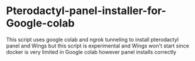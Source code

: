 # Pterodactyl-panel-installer-for-Google-colab
This script uses google colab and ngrok tunneling to install pterodactyl panel and Wings but this script is experimental and Wings won't start since docker is very limited in Google colab however panel installs correctly
